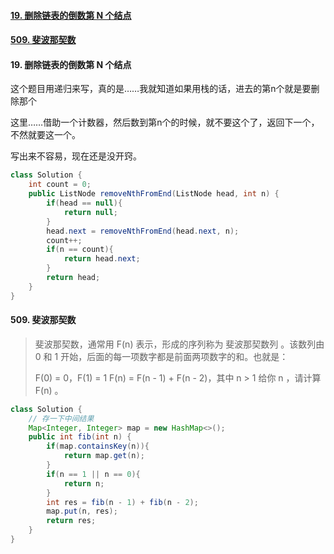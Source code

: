 #### [19. 删除链表的倒数第 N 个结点](https://leetcode-cn.com/problems/remove-nth-node-from-end-of-list/)

#### [509. 斐波那契数](https://leetcode-cn.com/problems/fibonacci-number/)











#### 19. 删除链表的倒数第 N 个结点 

这个题目用递归来写，真的是……我就知道如果用栈的话，进去的第n个就是要删除那个

这里……借助一个计数器，然后数到第n个的时候，就不要这个了，返回下一个，不然就要这一个。

写出来不容易，现在还是没开窍。

```java
class Solution {
    int count = 0;
    public ListNode removeNthFromEnd(ListNode head, int n) {
        if(head == null){
            return null;
        }
        head.next = removeNthFromEnd(head.next, n);
        count++;
        if(n == count){
            return head.next;
        }
        return head;
    }
}
```





#### 509. 斐波那契数

> 斐波那契数，通常用 F(n) 表示，形成的序列称为 斐波那契数列 。该数列由 0 和 1 开始，后面的每一项数字都是前面两项数字的和。也就是：
>
> F(0) = 0，F(1) = 1
> F(n) = F(n - 1) + F(n - 2)，其中 n > 1
> 给你 n ，请计算 F(n) 。

```java
class Solution {
    // 存一下中间结果
    Map<Integer, Integer> map = new HashMap<>();
    public int fib(int n) {
        if(map.containsKey(n)){
            return map.get(n);
        } 
        if(n == 1 || n == 0){
            return n;
        } 
        int res = fib(n - 1) + fib(n - 2);
        map.put(n, res);
        return res;
    }
}
```

